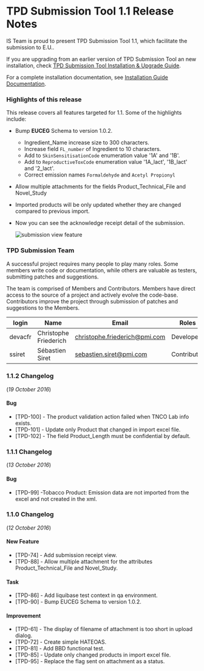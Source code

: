 # TPD Submission Tool 1.1 Release Notes

IS Team is proud to present TPD Submission Tool 1.1, which facilitate the submission to E.U..

If you are upgrading from an earlier version of TPD Submission Tool an new installation, check [TPD Submission Tool Installation & Upgrade Guide](../installation-upgrade-note.html).

For a complete installation documentation, see [Installation Guide Documentation][installation].

[installation]: ../doc/installation-guide.html

### Highlights of this release

This release covers all features targeted for 1.1. Some of the highlights include:

* Bump **EUCEG** Schema to version 1.0.2.
    - Ingredient\_Name increase size to 300 characters.
    - Increase field `FL_number` of Ingredient to 10 characters.
    - Add to `SkinSensitisationCode` enumeration value '1A' and '1B'.
    - Add to `ReproductiveToxCode` enumeration value '1A\_lact', '1B\_lact' and '2\_lact'.
    - Correct emission names `Formaldehyde` and `Acetyl Propionyl`
* Allow multiple attachments for the fields Product\_Technical\_File and Novel\_Study
* Imported products will be only updated whether they are changed compared to previous import.
* Now you can see the acknowledge receipt detail of the submission.
	
	![submission view feature](submission-view-feature.png)
	


### TPD Submission Team

A successful project requires many people to play many roles. Some members write code or documentation, while others are valuable as testers, submitting patches and suggestions.

The team is comprised of Members and Contributors. Members have direct access to the source of a project and actively evolve the code-base. Contributors improve the project through submission of patches and suggestions to the Members.

| login | Name | Email | Roles |
|-------|------|-------|-------|
| devacfr | Christophe Friederich | <christophe.friederich@pmi.com> | Developer |
| ssiret | Sébastien Siret | <sebastien.siret@pmi.com> | Contributor |

### 1.1.2 Changelog
(*19 October 2016*)

#### Bug

* [TPD-100] - The product validation action failed when TNCO Lab info exists.
* [TPD-101] - Update only Product that changed in import excel file.
* [TPD-102] - The field Product_Length must be confidential by default.

### 1.1.1 Changelog
(*13 October 2016*)

#### Bug

* [TPD-99] -Tobacco Product: Emission data are not imported from the excel and not created in the xml.

### 1.1.0 Changelog
(*12 October 2016*)

#### New Feature

* [TPD-74] -  Add submission receipt view.
* [TPD-88] -  Allow multiple attachment for the attributes Product\_Technical_File and Novel\_Study.

#### Task

* [TPD-86] - Add liquibase test context in qa environment.
* [TPD-90] - Bump EUCEG Schema to version 1.0.2.

#### Improvement

* [TPD-61] - The display of filename of attachment is too short in upload dialog.
* [TPD-72] - Create simple HATEOAS.
* [TPD-81] - Add BBD functional test.
* [TPD-85] - Update only changed products in import excel file.
* [TPD-95] - Replace the flag sent on attachment as a status.



